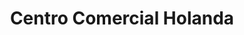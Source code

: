 ---
title: "Centro Comercial Holanda"
url: /santa-tecla/centro-comercial-holanda/
shop: Einkaufszentrum
---
